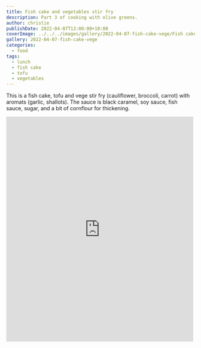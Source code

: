 ```yaml
---
title: Fish cake and vegetables stir fry
description: Part 3 of cooking with olive greens.
author: christie
publishDate: 2022-04-07T13:00:00+10:00
coverImage: ../../../images/gallery/2022-04-07-fish-cake-vege/Fish cake and vege stir fry (3).jpeg
gallery: 2022-04-07-fish-cake-vege
categories:
  - food
tags:
  - lunch
  - fish cake
  - tofu
  - vegetables
---
```


This is a fish cake, tofu and vege stir fry (cauliflower, broccoli, carrot)
with aromats (garlic, shallots). The sauce is black caramel, soy sauce, fish sauce, sugar, and a bit of cornflour for thickening.

<iframe src="https://www.facebook.com/plugins/post.php?href=https%3A%2F%2Fwww.facebook.com%2Fchris1.tham%2Fposts%2Fpfbid0XWycWPNhQfVY3U9nrVSfkJUhk9rQ9xuZsSXMiyPKNr9UtJ9XYURGP8TbsV3HPd9Jl&show_text=true&width=500" width="500" height="601" style="border:none;overflow:hidden" scrolling="no" frameborder="0" allowfullscreen="true" allow="autoplay; clipboard-write; encrypted-media; picture-in-picture; web-share"></iframe>
